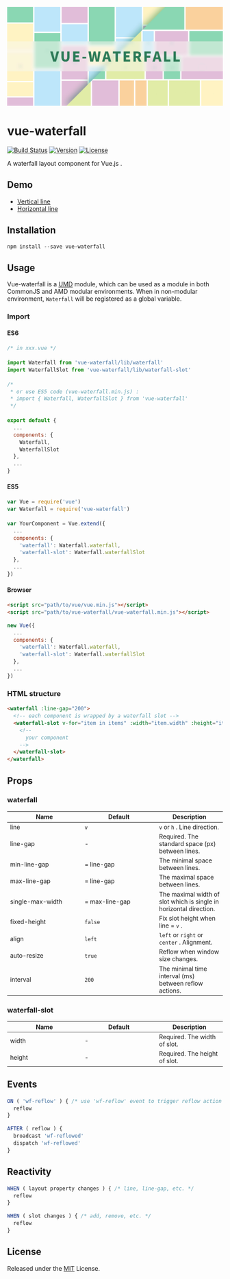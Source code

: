 ![preview](vue-waterfall.jpg)

# vue-waterfall

[![Build Status](https://img.shields.io/travis/MopTym/vue-waterfall.svg?style=flat-square)](https://travis-ci.org/MopTym/vue-waterfall)
[![Version](https://img.shields.io/npm/v/vue-waterfall.svg?style=flat-square)](https://www.npmjs.com/package/vue-waterfall)
[![License](https://img.shields.io/npm/l/vue-waterfall.svg?style=flat-square)](LICENSE)

A waterfall layout component for Vue.js .

## Demo

- [Vertical line](http://app.moptym.com/vue-waterfall/demo/vertical-line.html)
- [Horizontal line](http://app.moptym.com/vue-waterfall/demo/horizontal-line.html)


## Installation

```shell
npm install --save vue-waterfall
```

## Usage

Vue-waterfall is a [UMD](https://github.com/umdjs/umd) module, which can be used as a module in both CommonJS and AMD modular environments. When in non-modular environment, `Waterfall` will be registered as a global variable.

### Import

#### ES6

```js
/* in xxx.vue */

import Waterfall from 'vue-waterfall/lib/waterfall'
import WaterfallSlot from 'vue-waterfall/lib/waterfall-slot'

/*
 * or use ES5 code (vue-waterfall.min.js) :
 * import { Waterfall, WaterfallSlot } from 'vue-waterfall'
 */

export default {
  ...
  components: {
    Waterfall,
    WaterfallSlot
  },
  ...
}
```

#### ES5

```js
var Vue = require('vue')
var Waterfall = require('vue-waterfall')

var YourComponent = Vue.extend({
  ...
  components: {
    'waterfall': Waterfall.waterfall,
    'waterfall-slot': Waterfall.waterfallSlot
  },
  ...
})
```

#### Browser

```html
<script src="path/to/vue/vue.min.js"></script>
<script src="path/to/vue-waterfall/vue-waterfall.min.js"></script>
```

```js
new Vue({
  ...
  components: {
    'waterfall': Waterfall.waterfall,
    'waterfall-slot': Waterfall.waterfallSlot
  },
  ...
})
```

### HTML structure

```html
<waterfall :line-gap="200">
  <!-- each component is wrapped by a waterfall slot -->
  <waterfall-slot v-for="item in items" :width="item.width" :height="item.height">
    <!--
      your component
    -->
  </waterfall-slot>
</waterfall>
```

## Props

### waterfall

<table>
    <thead>
        <tr>
            <th width="160">Name</th>
            <th width="160">Default</th>
            <th>Description</th>
        </tr>
    </thead>
    <tbody>
        <tr>
            <td>line</td>
            <td><code>v</code></td>
            <td><code>v</code> or <code>h</code> . Line direction.</td>
        </tr>
        <tr>
            <td>line-gap</td>
            <td>-</td>
            <td>Required. The standard space (px) between lines.</td>
        </tr>
        <tr>
            <td>min-line-gap</td>
            <td>= line-gap</td>
            <td>The minimal space between lines.</td>
        </tr>
        <tr>
            <td>max-line-gap</td>
            <td>= line-gap</td>
            <td>The maximal space between lines.</td>
        </tr>
        <tr>
            <td>single-max-width</td>
            <td>= max-line-gap</td>
            <td>The maximal width of slot which is single in horizontal direction.</td>
        </tr>
        <tr>
            <td>fixed-height</td>
            <td><code>false</code></td>
            <td>Fix slot height when line = <code>v</code> .</td>
        </tr>
        <tr>
            <td>align</td>
            <td><code>left</code></td>
            <td><code>left</code> or <code>right</code> or <code>center</code> . Alignment.</td>
        </tr>
        <tr>
            <td>auto-resize</td>
            <td><code>true</code></td>
            <td>Reflow when window size changes.</td>
        </tr>
        <tr>
            <td>interval</td>
            <td><code>200</code></td>
            <td>The minimal time interval (ms) between reflow actions.</td>
        </tr>
    </tbody>
</table>


### waterfall-slot

<table>
    <thead>
        <tr>
            <th width="160">Name</th>
            <th width="160">Default</th>
            <th>Description</th>
        </tr>
    </thead>
    <tbody>
        <tr>
            <td>width</td>
            <td>-</td>
            <td>Required. The width of slot.</td>
        </tr>
        <tr>
            <td>height</td>
            <td>-</td>
            <td>Required. The height of slot.</td>
        </tr>
    </tbody>
</table>

## Events

```js
ON ( 'wf-reflow' ) { /* use 'wf-reflow' event to trigger reflow action */
  reflow
}
```

```js
AFTER ( reflow ) {
  broadcast 'wf-reflowed'
  dispatch 'wf-reflowed'
}
```

## Reactivity

```js
WHEN ( layout property changes ) { /* line, line-gap, etc. */
  reflow
}
```

```js
WHEN ( slot changes ) { /* add, remove, etc. */
  reflow
}
```

## License

Released under the [MIT](LICENSE) License.
